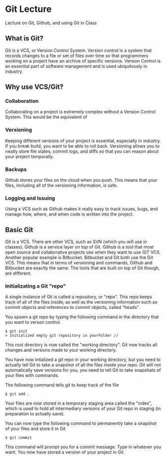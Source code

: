 # Git Lecture
Lecture on Git, Github, and using Git in Class

## What is Git?
Git is a VCS, or Version Control System. Version control is a system that records changes to a file or set of files over time so that
programmers working on a project have an archive of specific versions. Version Control is an essential part of software management
and is used ubiquitously in industry.

## Why use VCS/Git?
### Collaboration
Collaborating on a project is extremely complex without a Version Control System. This would be the equivalent of 
### Versioning
Keeping different versions of your project is essential, especially in industry. If you break build, you want to be able to roll back.
Versioning allows you to neatly store file states, commit logs, and diffs so that you can reason about your project temporally.
### Backups
Github stores your files on the cloud when you push. This means that your files, including all of the versioning information, is
safe.
### Logging and Issuing
Using a VCS such as Github makes it really easy to track issues, bugs, and manage how, where, and when code is written into the project.

## Basic Git
Git is a VCS. There are other VCS, such as SVN (which you will use in classes). Github is a service layer on top of Git. Github
is a tool that most open source and collaborative projects use when they want to use GIT VCS. Another popular example is Bitbucket.
Bitbucket and Git both use the Git VCS. This means that in terms of versioning and commands, Github and Bitbucket are exactly the same.
The tools that are built on top of Git though, are different.

### Initializating a Git "repo"
A single instance of Git is called a repository, or "repo". This repo keeps track of all of the files inside, as well as the
versioning information such as commit objects and references to commit objects, called "heads".

You spawn a git repo by typing the following command in the directory that you want to verson control.

```
$ git init
> Initialized empty git repository in yourFolder // 
```

This root directory is now called the "working directory". Git now tracks all changes and versions made to your working directory.

You have now intialized a git repo in your working directory, but you need to actually tell Git to take a snapshot of all the
files inside your repo. Git will not automatically save versions for you, you need to tell Git to take snapshats of your files
with commands.

The following command tells git to keep track of the file

```
$ git add .
```

Your files are now stored in a temporary staging area called the "index", which is used to hold all intermediary versions of your
Git repo in staging (in preparation to actually save).

You can now type the following command to permanently take a snapshot of your files and store it in Git

```
$ git commit
```

This command will prompt you for a commit message. Type in whatever you want. You now have stored a version of your project in Git.

























